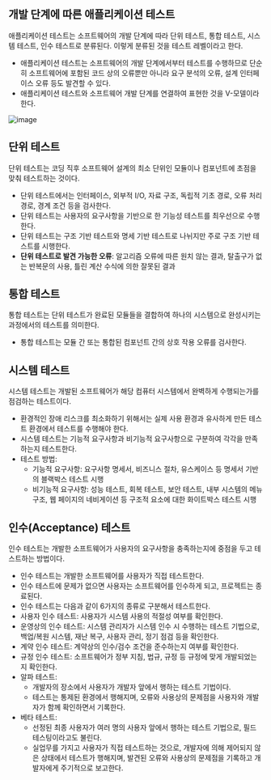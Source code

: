 ## 개발 단계에 따른 애플리케이션 테스트

애플리케이션 테스트는 소프트웨어의 개발 단계에 따라 단위 테스트, 통합 테스트, 시스템 테스트, 인수 테스트로 분류된다. 이렇게 분류된 것을 테스트 레벨이라고 한다.

- 애플리케이션 테스트는 소프트웨어의 개발 단계에서부터 테스트를 수행하므로 단순히 소프트웨어에 포함된 코드 상의 오류뿐만 아니라 요구 분석의 오류, 설계 인터페이스 오류 등도 발견할 수 있다.
- 애플리케이션 테스트와 소프트웨어 개발 단계를 연결하여 표현한 것을 V-모델이라 한다.

![image](https://github.com/mocking-tiger/DPE-study/assets/151588293/fd5494b8-da75-4a99-a07a-f939065e3548)

## 단위 테스트

단위 테스트는 코딩 직후 소프트웨어 설계의 최소 단위인 모듈이나 컴포넌트에 초점을 맞춰 테스트하는 것이다.

- 단위 테스트에서는 인터페이스, 외부적 I/O, 자료 구조, 독립적 기초 경로, 오류 처리 경로, 경계 조건 등을 검사한다.
- 단위 테스트는 사용자의 요구사항을 기반으로 한 기능성 테스트를 최우선으로 수행한다.
- 단위 테스트는 구조 기반 테스트와 명세 기반 테스트로 나뉘지만 주로 구조 기반 테스트를 시행한다.
- **단위 테스트로 발견 가능한 오류**: 알고리즘 오류에 따른 원치 않는 결과, 탈출구가 없는 반복문의 사용, 틀린 계산 수식에 의한 잘못된 결과

## 통합 테스트

통합 테스트는 단위 테스트가 완료된 모듈들을 결합하여 하나의 시스템으로 완성시키는 과정에서의 테스트를 의미한다.

- 통합 테스트는 모듈 간 또는 통합된 컴포넌트 간의 상호 작용 오류를 검사한다.

## 시스템 테스트

시스템 테스트는 개발된 소프트웨어가 해당 컴퓨터 시스템에서 완벽하게 수행되는가를 점검하는 테스트이다.

- 환경적인 장애 리스크를 최소화하기 위해서는 실제 사용 환경과 유사하게 만든 테스트 환경에서 테스트를 수행해야 한다.
- 시스템 테스트는 기능적 요구사항과 비기능적 요구사항으로 구분하여 각각을 만족하는지 테스트한다.
- 테스트 방법:
  - 기능적 요구사항: 요구사항 명세서, 비즈니스 절차, 유스케이스 등 명세서 기반의 블랙박스 테스트 시행
  - 비기능적 요구사항: 성능 테스트, 회복 테스트, 보안 테스트, 내부 시스템의 메뉴 구조, 웹 페이지의 네비게이션 등 구조적 요소에 대한 화이트박스 테스트 시행
 
## 인수(Acceptance) 테스트

인수 테스트는 개발한 소프트웨어가 사용자의 요구사항을 충족하는지에 중점을 두고 테스트하는 방법이다.

- 인수 테스트는 개발한 소프트웨어를 사용자가 직접 테스트한다.
- 인수 테스트에 문제가 없으면 사용자는 소프트웨어를 인수하게 되고, 프로젝트는 종료된다.
- 인수 테스트는 다음과 같이 6가지의 종류로 구분해서 테스트한다.
- 사용자 인수 테스트: 사용자가 시스템 사용의 적절성 여부를 확인한다.
- 운영상의 인수 테스트: 시스템 관리자가 시스템 인수 시 수행하는 테스트 기법으로, 백업/복원 시스템, 재난 복구, 사용자 관리, 정기 점검 등을 확인한다.
- 계약 인수 테스트: 계약상의 인수/검수 조건을 준수하는지 여부를 확인한다.
- 규정 인수 테스트: 소프트웨어가 정부 지침, 법규, 규정 등 규정에 맞게 개발되었는지 확인한다.
- 알파 테스트:
  - 개발자의 장소에서 사용자가 개발자 앞에서 행하는 테스트 기법이다.
  - 테스트는 통제된 환경에서 행해지며, 오류와 사용상의 문제점을 사용자와 개발자가 함께 확인하면서 기록한다.
- 베타 테스트:
  - 선정된 최종 사용자가 여러 명의 사용자 앞에서 행하는 테스트 기법으로, 필드 테스팅이라고도 불린다.
  - 실업무를 가지고 사용자가 직접 테스트하는 것으로, 개발자에 의해 제어되지 않은 상태에서 테스트가 행해지며, 발견된 오류와 사용상의 문제점을 기록하고 개발자에게 주기적으로 보고한다.
